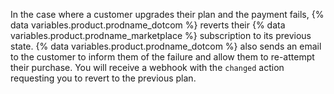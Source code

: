 In the case where a customer upgrades their plan and the payment fails, {% data variables.product.prodname_dotcom %} reverts their {% data variables.product.prodname_marketplace %} subscription to its previous state. {% data variables.product.prodname_dotcom %} also sends an email to the customer to inform them of the failure and allow them to re-attempt their purchase. You will receive a webhook with the `changed` action requesting you to revert to the previous plan.
